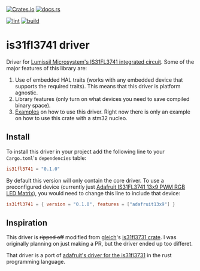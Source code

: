 [![Crates.io](https://img.shields.io/crates/v/is31fl3741)](https://crates.io/crates/is31fl3741)
[![docs.rs](https://img.shields.io/docsrs/is31fl3741)](https://docs.rs/is31fl3741/latest/is31fl3741/)

[![lint](https://github.com/stillinbeta/is31fl3741/actions/workflows/lint.yml/badge.svg)](https://github.com/gleich/is31fl3741/actions/workflows/lint.yml)
[![build](https://github.com/stillinbeta/is31fl3741/actions/workflows/build.yml/badge.svg)](https://github.com/gleich/is31fl3741/actions/workflows/build.yml)


# is31fl3741 driver

 Driver for [Lumissil Microsystem's IS31FL3741 integrated circuit](https://www.lumissil.com/assets/pdf/core/IS31FL3741_DS.pdf). Some of the major features of this library are:

 1. Use of embedded HAL traits (works with any embedded device that supports the required traits). This means that this driver is platform agnostic.
 2. Library features (only turn on what devices you need to save compiled binary space).
 3. [Examples](./examples) on how to use this driver. 
 Right now there is only an example on how to use this crate with a stm32 nucleo. 

## Install

 To install this driver in your project add the following line to your `Cargo.toml`'s `dependencies` table:

 ```toml
 is31fl3741 = "0.1.0"
 ```

 By default this version will only contain the core driver. 
 To use a preconfigured device (currently just [Adafruit IS31FL3741 13x9 PWM RGB LED Matrix](https://www.adafruit.com/product/5201)), 
 you would need to change this line to include that device:

 ```toml
 is31fl3741 = { version = "0.1.0", features = ["adafruit13x9"] }
 ```

## Inspiration
 This driver is ~~ripped off~~ modified from [gleich](https://github.com/gleich/)'s [is31fl3731 crate](https://github.com/gleich/is31fl3731). 
 I was originally planning on just making a PR, but the driver ended up too differet.

 That driver is a port of [adafruit's driver for the is31fl3731](https://github.com/adafruit/Adafruit_CircuitPython_IS31FL3731) in the rust programming language.
